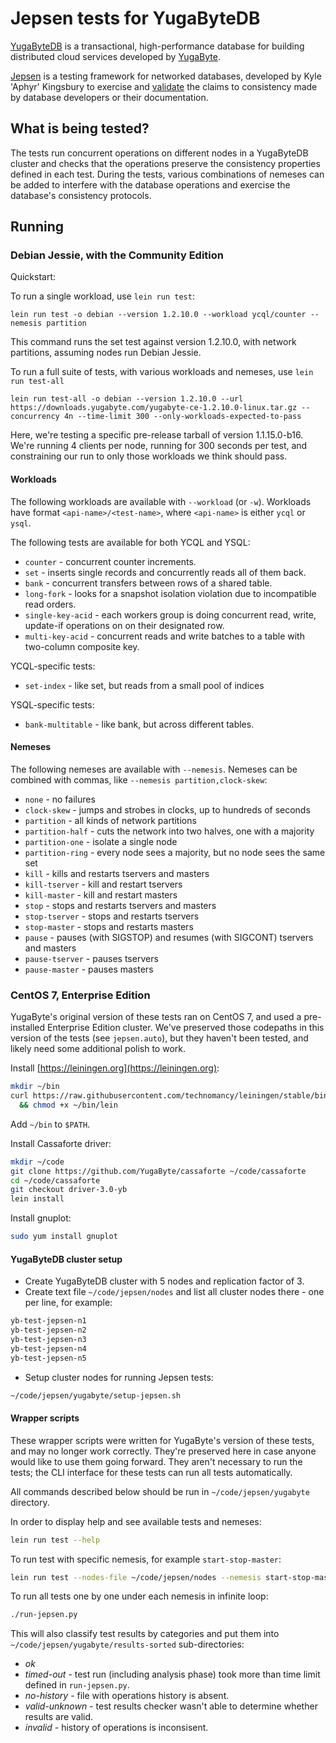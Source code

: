# Jepsen tests for YugaByteDB

[YugaByteDB](https://github.com/YugaByte/yugabyte-db) is a transactional, high-performance database for building distributed cloud services developed by [YugaByte](http://www.yugabyte.com).

[Jepsen](https://github.com/aphyr/jepsen) is a testing framework for networked
databases, developed by Kyle 'Aphyr' Kingsbury to exercise and
[validate](https://jepsen.io) the claims to consistency made by database
developers or their documentation.

## What is being tested?

The tests run concurrent operations on different nodes in a YugaByteDB cluster
and checks that the operations preserve the consistency properties defined in
each test. During the tests, various combinations of nemeses can be added to
interfere with the database operations and exercise the database's consistency
protocols.

## Running

### Debian Jessie, with the Community Edition

Quickstart:

To run a single workload, use `lein run test`:

```
lein run test -o debian --version 1.2.10.0 --workload ycql/counter --nemesis partition
```

This command runs the set test against version 1.2.10.0, with network partitions, assuming nodes run Debian Jessie.

To run a full suite of tests, with various workloads and nemeses, use `lein run
test-all`

```
lein run test-all -o debian --version 1.2.10.0 --url https://downloads.yugabyte.com/yugabyte-ce-1.2.10.0-linux.tar.gz --concurrency 4n --time-limit 300 --only-workloads-expected-to-pass
```

Here, we're testing a specific pre-release tarball of version 1.1.15.0-b16.
We're running 4 clients per node, running for 300 seconds per test, and
constraining our run to only those workloads we think should pass.

#### Workloads

The following workloads are available with `--workload` (or `-w`).
Workloads have format `<api-name>/<test-name>`, where `<api-name>` is either `ycql` or `ysql`.

The following tests are available for both YCQL and YSQL:

- `counter` - concurrent counter increments.
- `set` - inserts single records and concurrently reads all of them back.
- `bank` - concurrent transfers between rows of a shared table.
- `long-fork` - looks for a snapshot isolation violation due to incompatible read orders.
- `single-key-acid` - each workers group is doing concurrent read, write, update-if operations on on their designated row.
- `multi-key-acid` - concurrent reads and write batches to a table with two-column composite key.

YCQL-specific tests:

- `set-index` - like set, but reads from a small pool of indices

YSQL-specific tests:

- `bank-multitable` - like bank, but across different tables.

#### Nemeses

The following nemeses are available with `--nemesis`. Nemeses can be combined
with commas, like `--nemesis partition,clock-skew`:

- `none` - no failures
- `clock-skew` - jumps and strobes in clocks, up to hundreds of seconds
- `partition`  - all kinds of network partitions
- `partition-half` - cuts the network into two halves, one with a majority
- `partition-one` - isolate a single node
- `partition-ring` - every node sees a majority, but no node sees the same set
- `kill` - kills and restarts tservers and masters
- `kill-tserver` - kill and restart tservers
- `kill-master` - kill and restart masters
- `stop` - stops and restarts tservers and masters
- `stop-tserver` - stops and restarts tservers
- `stop-master` - stops and restarts masters
- `pause` - pauses (with SIGSTOP) and resumes (with SIGCONT) tservers and masters
- `pause-tserver` - pauses tservers
- `pause-master` - pauses masters


### CentOS 7, Enterprise Edition

YugaByte's original version of these tests ran on CentOS 7, and used a
pre-installed Enterprise Edition cluster. We've preserved those codepaths in
this version of the tests (see `jepsen.auto`), but they haven't been tested,
and likely need some additional polish to work.

Install [https://leiningen.org](https://leiningen.org):

```bash
mkdir ~/bin
curl https://raw.githubusercontent.com/technomancy/leiningen/stable/bin/lein -o /home/centos/bin/lein \
  && chmod +x ~/bin/lein
```

Add `~/bin` to `$PATH`.

Install Cassaforte driver:

```bash
mkdir ~/code
git clone https://github.com/YugaByte/cassaforte ~/code/cassaforte
cd ~/code/cassaforte
git checkout driver-3.0-yb
lein install
```

Install gnuplot:

```bash
sudo yum install gnuplot
```

#### YugaByteDB cluster setup

- Create YugaByteDB cluster with 5 nodes and replication factor of 3.
- Create text file `~/code/jepsen/nodes` and list all cluster nodes there - one per line, for example:
```bash
yb-test-jepsen-n1
yb-test-jepsen-n2
yb-test-jepsen-n3
yb-test-jepsen-n4
yb-test-jepsen-n5
```
- Setup cluster nodes for running Jepsen tests:
```bash
~/code/jepsen/yugabyte/setup-jepsen.sh
```

#### Wrapper scripts

These wrapper scripts were written for YugaByte's version of these tests, and
may no longer work correctly. They're preserved here in case anyone would like
to use them going forward. They aren't necessary to run the tests; the CLI interface for these tests can run all tests automatically.

All commands described below should be run in `~/code/jepsen/yugabyte` directory.

In order to display help and see available tests and nemeses:
```bash
lein run test --help
```

To run test with specific nemesis, for example `start-stop-master`:
```bash
lein run test --nodes-file ~/code/jepsen/nodes --nemesis start-stop-master
```

To run all tests one by one under each nemesis in infinite loop:
```bash
./run-jepsen.py
```

This will also classify test results by categories and put them into `~/code/jepsen/yugabyte/results-sorted` 
sub-directories:
- *ok*
- *timed-out* - test run (including analysis phase) took more than time limit defined in `run-jepsen.py`.
- *no-history* - file with operations history is absent.
- *valid-unknown* - test results checker wasn't able to determine whether results are valid. 
- *invalid* - history of operations is inconsisent.

